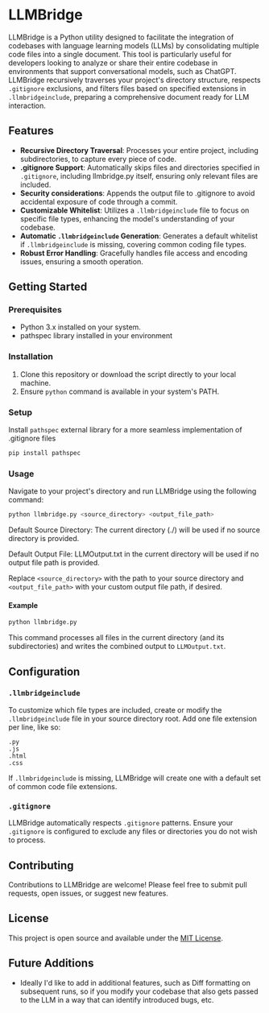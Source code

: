 # LLMBridge

LLMBridge is a Python utility designed to facilitate the integration of codebases with language learning models (LLMs) by consolidating multiple code files into a single document. This tool is particularly useful for developers looking to analyze or share their entire codebase in environments that support conversational models, such as ChatGPT. LLMBridge recursively traverses your project's directory structure, respects `.gitignore` exclusions, and filters files based on specified extensions in `.llmbridgeinclude`, preparing a comprehensive document ready for LLM interaction.

## Features

- **Recursive Directory Traversal**: Processes your entire project, including subdirectories, to capture every piece of code.
- **.gitignore Support**: Automatically skips files and directories specified in `.gitignore`, including llmbridge.py itself, ensuring only relevant files are included.
- **Security considerations**: Appends the output file to .gitignore to avoid accidental exposure of code through a commit.
- **Customizable Whitelist**: Utilizes a `.llmbridgeinclude` file to focus on specific file types, enhancing the model's understanding of your codebase.
- **Automatic `.llmbridgeinclude` Generation**: Generates a default whitelist if `.llmbridgeinclude` is missing, covering common coding file types.
- **Robust Error Handling**: Gracefully handles file access and encoding issues, ensuring a smooth operation.

## Getting Started

### Prerequisites

- Python 3.x installed on your system.
- pathspec library installed in your environment

### Installation

1. Clone this repository or download the script directly to your local machine.
2. Ensure `python` command is available in your system's PATH.

### Setup

Install `pathspec` external library for a more seamless implementation of .gitignore files

```bash
pip install pathspec
```

### Usage

Navigate to your project's directory and run LLMBridge using the following command:

```bash
python llmbridge.py <source_directory> <output_file_path>
```

Default Source Directory: The current directory (./) will be used if no source directory is provided.

Default Output File: LLMOutput.txt in the current directory will be used if no output file path is provided.

Replace `<source_directory>` with the path to your source directory and `<output_file_path>` with your custom output file path, if desired.

#### Example

```bash
python llmbridge.py
```

This command processes all files in the current directory (and its subdirectories) and writes the combined output to `LLMOutput.txt`.

## Configuration

### `.llmbridgeinclude`

To customize which file types are included, create or modify the `.llmbridgeinclude` file in your source directory root. Add one file extension per line, like so:

```
.py
.js
.html
.css
```

If `.llmbridgeinclude` is missing, LLMBridge will create one with a default set of common code file extensions.

### `.gitignore`

LLMBridge automatically respects `.gitignore` patterns. Ensure your `.gitignore` is configured to exclude any files or directories you do not wish to process.

## Contributing

Contributions to LLMBridge are welcome! Please feel free to submit pull requests, open issues, or suggest new features.

## License

This project is open source and available under the [MIT License](LICENSE).

## Future Additions

- Ideally I'd like to add in additional features, such as Diff formatting on subsequent runs, so if you modify your codebase that also gets passed to the LLM in a way that can identify introduced bugs, etc.